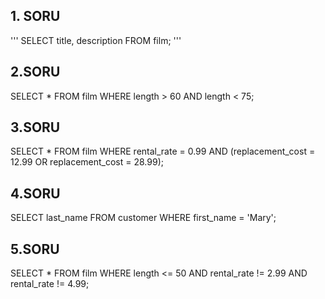 ## 1. SORU
'''
SELECT title, description
FROM film;
'''

## 2.SORU
SELECT * FROM film
WHERE length > 60 AND length < 75;

## 3.SORU
SELECT * FROM film
WHERE rental_rate = 0.99 AND (replacement_cost = 12.99 OR replacement_cost = 28.99);

## 4.SORU
SELECT last_name FROM customer
WHERE first_name = 'Mary';

## 5.SORU
SELECT * FROM film
WHERE length <= 50 AND rental_rate != 2.99 AND rental_rate != 4.99;
